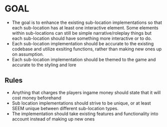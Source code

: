 # GOAL
- The goal is to enhance the existing sub-location implementations so that each sub-location has at least one interactive element. Some elements within sub-locations can still be simple narrative/roleplay things but each sub-location should have something more interactive or to do.
- Each sub-location implementation should be accurate to the existing codebase and utilize exsiting functions, rather than making new ones up on assumption.
- Each sub-location implementation should be themed to the game and accurate to the styling and lore

## Rules
- Anything that charges the players ingame money should state that it will cost money beforehand
- Sub location implementations should strive to be unique, or at least SEEM unique between different sub-location types.
- The implementation should take existing features and functionality into account instead of making up new ones
